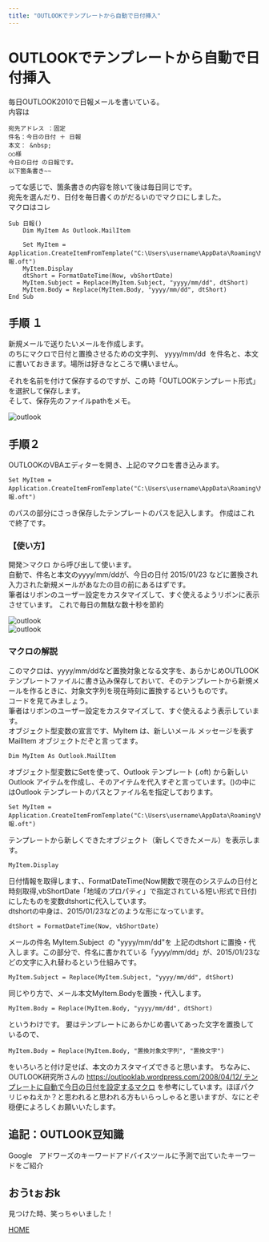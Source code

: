 ```yaml
---
title: "OUTLOOKでテンプレートから自動で日付挿入"
---
```

# OUTLOOKでテンプレートから自動で日付挿入
毎日OUTLOOK2010で日報メールを書いている。  
内容は
```
宛先アドレス ：固定
件名：今日の日付 ＋ 日報
本文： &nbsp;
○○様
今日の日付 の日報です。
以下箇条書き~~
```
ってな感じで、箇条書きの内容を除いて後は毎日同じです。  
宛先を選んだり、日付を毎日書くのがだるいのでマクロにしました。  
マクロはコレ
```
Sub 日報()
    Dim MyItem As Outlook.MailItem

    Set MyItem = Application.CreateItemFromTemplate("C:\Users\username\AppData\Roaming\Microsoft\Templates\日報.oft")
    MyItem.Display
    dtShort = FormatDateTime(Now, vbShortDate)
    MyItem.Subject = Replace(MyItem.Subject, "yyyy/mm/dd", dtShort)
    MyItem.Body = Replace(MyItem.Body, "yyyy/mm/dd", dtShort)
End Sub
```
## 手順 １

新規メールで送りたいメールを作成します。  
のちにマクロで日付と置換させるための文字列、&nbsp;yyyy/mm/dd &nbsp;を件名と、本文に書いておきます。場所は好きなところで構いません。  

それを名前を付けて保存するのですが、この時「OUTLOOKテンプレート形式」を選択して保存します。  
そして、保存先のファイルpathをメモ。  

![outlook](https://pages.samuraishockdo.com/images/150123v3.jpg)  
## 手順２
OUTLOOKのVBAエディターを開き、上記のマクロを書き込みます。
```
Set MyItem = Application.CreateItemFromTemplate("C:\Users\username\AppData\Roaming\Microsoft\Templates\日報.oft")
```
のパスの部分にさっき保存したテンプレートのパスを記入します。
作成はこれで終了です。  

### 【使い方】
開発＞マクロ から呼び出して使います。  
自動で、件名と本文のyyyy/mm/ddが、今日の日付 2015/01/23 などに置換され入力された新規メールがあなたの目の前にあるはずです。  
筆者はリボンのユーザー設定をカスタマイズして、すぐ使えるようリボンに表示させています。
これで毎日の無駄な数十秒を節約  

![outlook](https://pages.samuraishockdo.com/images/150123v1.jpg)  
![outlook](https://pages.samuraishockdo.com/images/150123v2.jpg)  

### マクロの解説
このマクロは、yyyy/mm/ddなど置換対象となる文字を、あらかじめOUTLOOKテンプレートファイルに書き込み保存しておいて、そのテンプレートから新規メールを作るときに、対象文字列を現在時刻に置換するというものです。  
コードを見てみましょう。  
筆者はリボンのユーザー設定をカスタマイズして、すぐ使えるよう表示しています。  
オブジェクト型変数の宣言です、MyItem は、新しいメール メッセージを表す MailItem オブジェクトだぞと言ってます。  
```
Dim MyItem As Outlook.MailItem
```
オブジェクト型変数にSetを使って、Outlook テンプレート (.oft) から新しい Outlook アイテムを作成し、そのアイテムを代入すぞと言っています。()の中にはOutlook テンプレートのパスとファイル名を指定しております。
```
Set MyItem = Application.CreateItemFromTemplate("C:\Users\username\AppData\Roaming\Microsoft\Templates\日報.oft")
```
テンプレートから新しくできたオブジェクト（新しくできたメール）を表示します。
```
MyItem.Display
```
日付情報を取得します、、FormatDateTime(Now関数で現在のシステムの日付と時刻取得,vbShortDate「地域のプロパティ」で指定されている短い形式で日付)にしたものを変数dtshortに代入しています。  
dtshortの中身は、2015/01/23などのような形になっています。
```
dtShort = FormatDateTime(Now, vbShortDate)
```
メールの件名&nbsp;MyItem.Subject &nbsp;の "yyyy/mm/dd"を 上記のdtshort に置換・代入します。この部分で、件名に書かれている「yyyy/mm/dd」が、2015/01/23などの文字に入れ替わるという仕組みです。
```
MyItem.Subject = Replace(MyItem.Subject, "yyyy/mm/dd", dtShort)
```
同じやり方で、メール本文MyItem.Bodyを置換・代入します。
```
MyItem.Body = Replace(MyItem.Body, "yyyy/mm/dd", dtShort)
```
というわけです。
要はテンプレートにあらかじめ書いてあった文字を置換しているので、
```
MyItem.Body = Replace(MyItem.Body, "置換対象文字列", "置換文字")
```
をいろいろと付け足せば、本文のカスタマイズできると思います。
ちなみに、OUTLOOK研究所さんの
[https://outlooklab.wordpress.com/2008/04/12/ テンプレートに自動で今日の日付を設定するマクロ](https://outlooklab.wordpress.com/2008/04/12/)
を参考にしています。ほぼパクリじゃねえか？と思われると思われる方もいらっしゃると思いますが、なにとぞ穏便によろしくお願いいたします。  
## 追記：OUTLOOK豆知識
Google　アドワーズのキーワードアドバイスツールに予測で出ていたキーワードをご紹介
## おうtぉおk
見つけた時、笑っちゃいました！

[HOME](index.md)